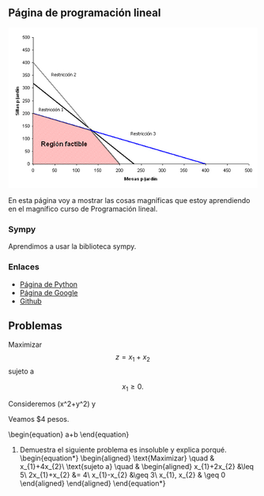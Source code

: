 <script type="text/x-mathjax-config">
MathJax.Hub.Config({
  tex2jax: {inlineMath: [['\(','\)']]}
});
</script>
<script src='https://cdnjs.cloudflare.com/ajax/libs/mathjax/2.7.5/MathJax.js?config=TeX-MML-AM_CHTML' async></script>

## Página de programación lineal

![Región factible](region_factible_2.jpg)

En esta página voy a mostrar las cosas magníficas que estoy aprendiendo en el
magnífico curso de Programación lineal.

### Sympy

Aprendimos a usar la biblioteca sympy.

### Enlaces

- [Página de Python](https://www.python.org/)
- [Página de Google](https://www.google.com/)
- [Github](https://www.github.com/)

## Problemas

Maximizar $$z=x_1+x_2$$ sujeto a

$$x_1\geq 0.$$

Consideremos \(x^2+y^2\) y

Veamos $4 pesos.

\begin{equation}
a+b
\end{equation}


1. Demuestra el siguiente problema es insoluble y explica
   porqué.
   \begin{equation*}
    \begin{aligned}
   \text{Maximizar} \quad & x_{1}+4x_{2}\\
   \text{sujeto a} \quad &
     \begin{aligned}
      x_{1}+2x_{2} &\leq 5\\
      2x_{1}+x_{2} &= 4\\
      x_{1}-x_{2} &\geq 3\\
       x_{1}, x_{2} & \geq 0
     \end{aligned}
   \end{aligned}
   \end{equation*}
